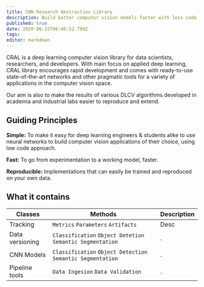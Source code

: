 ```yaml
---
title: CNN Research Abstraction Library
description: Build better computer vision models faster with less code.
published: true
date: 2020-06-15T06:46:52.799Z
tags: 
editor: markdown
---
```


CRAL is a deep learning computer vision library for data scientists, researchers, and developers. With main focus on applied deep learning, CRAL library encourages rapid development and comes with ready-to-use state-of-the-art networks and other pragmatic tools for a variety of applications in the computer vision space.

Our aim is also to make the results of various DLCV algorithms developed in academia and industrial labs easier to reproduce and extend.

## Guiding Principles

**Simple:** To make it easy for deep learning engineers & students alike to use neural networks to build computer vision applications of their choice, using low code approach.

**Fast:** To go from experimentation to a working model, faster.

**Reproducible:** Implementations that can easily be trained and reproduced on your own data.

## What it contains
| Classes | Methods | Description |
|---|---|---|
| Tracking | `Metrics` `Parameters` `Artifacts` | Desc |
| Data versioning | `Classification` `Object Detetion` `Semantic Segmentation` | . |
| CNN Models | `Classification` `Object Detection` `Semantic Segmentation` | .|
| Pipeline tools | `Data Ingesion` `Data Validation` | . |
